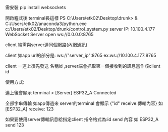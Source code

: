 需安裝 pip install websockets
 

開啟程式後 terminal長這樣
PS C:\Users\etk02\Desktop\drunk> & C:/Users/etk02/anaconda3/python.exe c:/Users/etk02/Desktop/drunk/control_system.py
server IP: 10.100.4.177
WebSocket Server open ws://0.0.0.0:8765

client 端需與server連同個網路(內網通訊)

client 如app  url的部分是: ws://"server_ip":8765   ex:ws://10.100.4.177:8765

client 一連上須先發送 名稱id ,server端會抓取第一個接收到的訊息當作該client id

使用方式: 

連上後會顯示    terminal > [Server] ESP32_A Connected

全部字串傳輸 如app傳過來 server的terminal 會顯示 {"id" receive:傳輸內容}    如 [ESP32_A] receive: 123

如果要使用server傳輸訊息給指定client 指令格式為:id send 內容
如:ESP32_A send 123 
